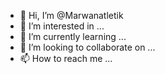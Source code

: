 - 👋 Hi, I’m @Marwanatletik
- 👀 I’m interested in ...
- 🌱 I’m currently learning ...
- 💞️ I’m looking to collaborate on ...
- 📫 How to reach me ...

<!---
Marwanatletik/Marwanatletik is a ✨ special ✨ repository because its `README.md` (this file) appears on your GitHub profile.
You can click the Preview link to take a look at your changes.
--->
